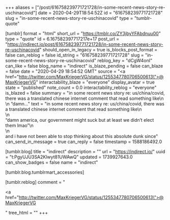 +++
aliases = ["/post/616758239771721728/in-some-recent-news-story-re-uschinacovid"]
date = 2020-04-29T18:54:52Z
id = "616758239771721728"
slug = "in-some-recent-news-story-re-uschinacovid"
type = "tumblr-quote"

[tumblr]
format = "html"
short_url = "https://tmblr.co/ZY3jbyYFAbdnuu00"
type = "quote"
id = 6.167582397717217e+17
post_url = "https://indirect.io/post/616758239771721728/in-some-recent-news-story-re-uschinacovid"
should_open_in_legacy = true
is_blocks_post_format = false
can_reblog = false
id_string = "616758239771721728"
slug = "in-some-recent-news-story-re-uschinacovid"
reblog_key = "dCgW4onI"
can_like = false
blog_name = "indirect"
is_blaze_pending = false
can_blaze = false
date = "2020-04-29 18:54:52 GMT"
source = "<a href=\"http://twitter.com/MaxKriegerVG/status/1255347780706500613\">@MaxKriegerVG</a>"
interactability_blaze = "everyone"
display_avatar = true
state = "published"
note_count = 0.0
interactability_reblog = "everyone"
is_blazed = false
summary = "in some recent news story re: us/china/covid, there was a translated chinese internet comment that read something like\n \n “damn..."
text = "in some recent news story re: us/china/covid, there was a translated chinese internet comment that read something like\n<br/>\n<br/>&ldquo;damn america, our government might suck but at least we didn&rsquo;t elect them lmao&rdquo;\n<br/>\n<br/>and i have not been able to stop thinking about this absolute dunk since"
can_send_in_message = true
can_reply = false
timestamp = 1588186492.0

[tumblr.blog]
title = "indirect"
description = ""
url = "https://indirect.io/"
uuid = "t:PgyUJU3SA2Klwyt81UWAwQ"
updated = 1739927643.0
can_show_badges = false
name = "indirect"

[tumblr.blog.tumblrmart_accessories]

[tumblr.reblog]
comment = "<p><a href=\"http://twitter.com/MaxKriegerVG/status/1255347780706500613\">@MaxKriegerVG</a></p>"
tree_html = ""
+++
